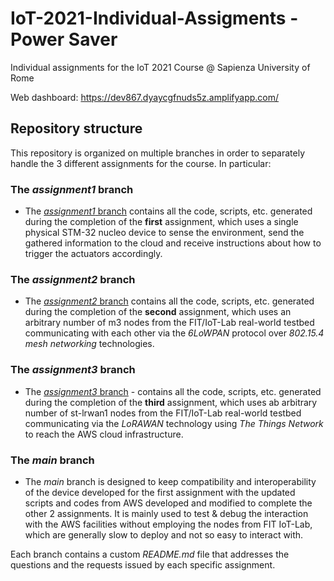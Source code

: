 # IoT-2021-Individual-Assigments - Power Saver
Individual assignments for the IoT 2021 Course @ Sapienza University of Rome

Web dashboard: https://dev867.dyaycgfnuds5z.amplifyapp.com/

## Repository structure
This repository is organized on multiple branches in order to separately handle the 3 different assignments for the course. In particular:
### The _assignment1_ branch  
* The [_assignment1_ branch](https://github.com/Pg96/IoT-2021-Individual-Assigments/tree/assignment_1) contains all the code, scripts, etc. generated during the completion of the **first** assignment, which uses a single physical STM-32 nucleo device to sense the environment, send the gathered information to the cloud and receive instructions about how to trigger the actuators accordingly.
### The _assignment2_ branch  
* The [_assignment2_ branch](https://github.com/Pg96/IoT-2021-Individual-Assigments/tree/assignment_2) contains all the code, scripts, etc. generated during the completion of the **second** assignment, which uses an arbitrary number of m3 nodes from the FIT/IoT-Lab real-world testbed communicating with each other via the _6LoWPAN_ protocol over _802.15.4 mesh networking_ technologies.
### The _assignment3_ branch  
* The [_assignment3_ branch](https://github.com/Pg96/IoT-2021-Individual-Assigments/tree/assignment_3) - contains all the code, scripts, etc. generated during the completion of the **third** assignment, which uses ab arbitrary number of st-lrwan1 nodes from the FIT/IoT-Lab real-world testbed communicating via the _LoRAWAN_ technology using _The Things Network_ to reach the AWS cloud infrastructure.
### The _main_ branch  
* The _main_ branch is designed to keep compatibility and interoperability of the device developed for the first assignment with the updated scripts and codes from AWS developed and modified to complete the other 2 assignments. It is mainly used to test & debug the interaction with the AWS facilities without employing the nodes from FIT IoT-Lab, which are generally slow to deploy and not so easy to interact with.


Each branch contains a custom _README.md_ file that addresses the questions and the requests issued by each specific assignment.
